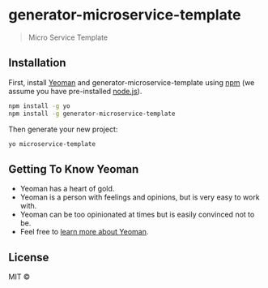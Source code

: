 # generator-microservice-template
> Micro Service Template

## Installation

First, install [Yeoman](http://yeoman.io) and generator-microservice-template using [npm](https://www.npmjs.com/) (we assume you have pre-installed [node.js](https://nodejs.org/)).

```bash
npm install -g yo
npm install -g generator-microservice-template
```

Then generate your new project:

```bash
yo microservice-template
```

## Getting To Know Yeoman

 * Yeoman has a heart of gold.
 * Yeoman is a person with feelings and opinions, but is very easy to work with.
 * Yeoman can be too opinionated at times but is easily convinced not to be.
 * Feel free to [learn more about Yeoman](http://yeoman.io/).

## License

MIT © 


[npm-image]: https://badge.fury.io/js/generator-microservice-template.svg
[npm-url]: https://npmjs.org/package/generator-microservice-template
[travis-image]: https://travis-ci.org/arulxavierraj.selvaraj@objectfront/generator-microservice-template.svg?branch=master
[travis-url]: https://travis-ci.org/arulxavierraj.selvaraj@objectfront/generator-microservice-template
[daviddm-image]: https://david-dm.org/arulxavierraj.selvaraj@objectfront/generator-microservice-template.svg?theme=shields.io
[daviddm-url]: https://david-dm.org/arulxavierraj.selvaraj@objectfront/generator-microservice-template
[coveralls-image]: https://coveralls.io/repos/arulxavierraj.selvaraj@objectfront/generator-microservice-template/badge.svg
[coveralls-url]: https://coveralls.io/r/arulxavierraj.selvaraj@objectfront/generator-microservice-template
